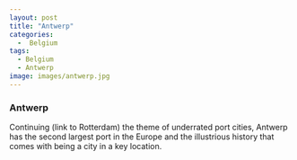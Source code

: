 ```yaml
---
layout: post
title: "Antwerp"
categories:
  -  Belgium
tags:
  - Belgium
  - Antwerp
image: images/antwerp.jpg
---
```


### Antwerp

Continuing (link to Rotterdam) the theme of underrated port cities, Antwerp has the second largest port in the Europe and the illustrious history that comes with being a city in a key location.
